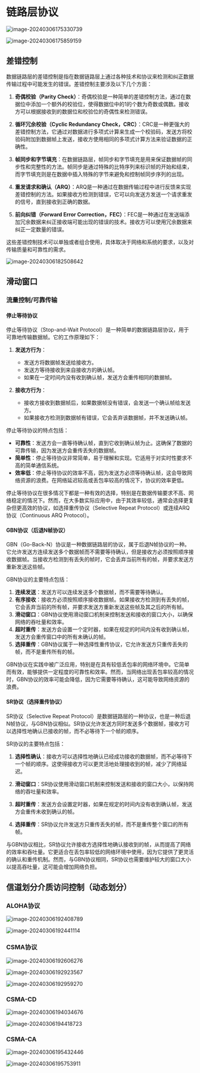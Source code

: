 # 链路层协议

![image-20240306175330739](../../Image/image-20240306175330739.png)

![image-20240306175859159](../../Image/image-20240306175859159.png)

## 差错控制

数据链路层的差错控制是指在数据链路层上通过各种技术和协议来检测和纠正数据传输过程中可能发生的错误。差错控制主要涉及以下几个方面：

1. **奇偶校验（Parity Check）**：奇偶校验是一种简单的差错控制方法，通过在数据位中添加一个额外的校验位，使得数据位中的1的个数为奇数或偶数。接收方可以根据接收到的数据位和校验位的奇偶性来检测错误。

2. **循环冗余校验（Cyclic Redundancy Check，CRC）**：CRC是一种更强大的差错控制方法，它通过对数据进行多项式计算来生成一个校验码，发送方将校验码附加到数据帧上发送，接收方使用相同的多项式计算方法来验证数据的正确性。

3. **帧同步和字节填充**：在数据链路层，帧同步和字节填充是用来保证数据帧的同步性和完整性的方法。帧同步是通过特殊的比特序列来标识帧的开始和结束，而字节填充则是在数据中插入特殊的字节来避免和控制帧同步序列的出现。

4. **重发请求和确认（ARQ）**：ARQ是一种通过在数据传输过程中进行反馈来实现差错控制的方法。如果接收方检测到错误，它可以向发送方发送一个请求重发的信号，直到接收到正确的数据。

5. **前向纠错（Forward Error Correction，FEC）**：FEC是一种通过在发送端添加冗余数据来纠正接收端可能出现的错误的技术。接收方可以使用冗余数据来纠正一定数量的错误。

这些差错控制技术可以单独或者组合使用，具体取决于网络和系统的要求，以及对传输质量和可靠性的需求。

![image-20240306182508642](../../Image/image-20240306182508642.png)

## 滑动窗口

### 流量控制/可靠传输

#### 停止等待协议

停止等待协议（Stop-and-Wait Protocol）是一种简单的数据链路层协议，用于可靠地传输数据帧。它的工作原理如下：

1. **发送方行为**：
   - 发送方将数据帧发送给接收方。
   - 发送方等待接收到来自接收方的确认帧。
   - 如果在一定时间内没有收到确认帧，发送方会重传相同的数据帧。

2. **接收方行为**：
   - 接收方接收到数据帧后，如果数据帧没有错误，会发送一个确认帧给发送方。
   - 如果接收方检测到数据帧有错误，它会丢弃该数据帧，并不发送确认帧。

停止等待协议的特点包括：

- **可靠性**：发送方会一直等待确认帧，直到它收到确认帧为止。这确保了数据的可靠传输，因为发送方会重传丢失的数据帧。
- **简单性**：停止等待协议非常简单，易于理解和实现。它适用于对实时性要求不高的简单通信系统。
- **效率低**：停止等待协议的效率不高，因为发送方必须等待确认帧，这会导致网络资源的浪费。在网络延迟较高或丢包率较高的情况下，协议的效率更低。

停止等待协议在很多情况下都是一种有效的选择，特别是在数据传输要求不高、网络稳定的情况下。然而，在大多数实际应用中，由于其效率较低，通常会选择更复杂但更高效的协议，如选择重传协议（Selective Repeat Protocol）或连续ARQ协议（Continuous ARQ Protocol）。

#### GBN协议（后退N帧协议）

GBN（Go-Back-N）协议是一种数据链路层的协议，属于后退N帧协议的一种。它允许发送方连续发送多个数据帧而不需要等待确认，但是接收方必须按照顺序接收数据帧。当接收方检测到有丢失的帧时，它会丢弃当前所有的帧，并要求发送方重新发送这些帧。

GBN协议的主要特点包括：

1. **连续发送**：发送方可以连续发送多个数据帧，而不需要等待确认。
2. **有序接收**：接收方必须按照顺序接收数据帧。如果接收方检测到有丢失的帧，它会丢弃当前的所有帧，并要求发送方重新发送这些帧及其之后的所有帧。
3. **滑动窗口**：GBN协议使用滑动窗口机制来控制发送和接收的窗口大小，以确保网络的吞吐量和效率。
4. **超时重传**：发送方会设置一个定时器，如果在规定的时间内没有收到确认帧，发送方会重传窗口中的所有未确认的帧。
5. **选择重传**：GBN协议属于一种选择性重传协议，它允许发送方只重传丢失的帧，而不是重传所有的帧。

GBN协议在实践中被广泛应用，特别是在具有较低丢包率的网络环境中。它简单而有效，能够提供一定程度的可靠性和效率。然而，当网络出现丢包率较高的情况时，GBN协议的效率可能会降低，因为它需要等待确认，这可能导致网络资源的浪费。

#### SR协议（选择重传协议）

SR协议（Selective Repeat Protocol）是数据链路层的一种协议，也是一种后退N帧协议，与GBN协议相似。SR协议允许发送方同时发送多个数据帧，接收方可以选择性地确认已接收的帧，而不必等待下一个帧的顺序。

SR协议的主要特点包括：

1. **选择性确认**：接收方可以选择性地确认已经成功接收的数据帧，而不必等待下一个帧的顺序。这使得接收方可以更灵活地处理接收到的帧，减少了网络延迟。

2. **滑动窗口**：SR协议使用滑动窗口机制来控制发送和接收的窗口大小，以保持网络的吞吐量和效率。

3. **超时重传**：发送方会设置定时器，如果在规定的时间内没有收到确认帧，发送方会重传未收到确认的帧。

4. **选择重传**：SR协议允许发送方只重传丢失的帧，而不是重传整个窗口的所有帧。

与GBN协议相比，SR协议允许接收方选择性地确认接收到的帧，从而提高了网络的效率和吞吐量。它更适合在丢包率较低的网络环境中使用，因为它提供了更灵活的确认和重传机制。然而，与GBN协议相同，SR协议也需要维护较大的窗口大小以提高吞吐量，这可能会增加网络负担。

## 信道划分介质访问控制（动态划分）

### ALOHA协议

![image-20240306192408789](../../Image/image-20240306192408789.png)

![image-20240306192441114](../../Image/image-20240306192441114.png)

### CSMA协议

![image-20240306192606276](../../Image/image-20240306192606276.png)

![image-20240306192923567](../../Image/image-20240306192923567.png)

![image-20240306192959270](../../Image/image-20240306192959270.png)

### CSMA-CD

![image-20240306194034676](../../Image/image-20240306194034676.png)

![image-20240306194418723](../../Image/image-20240306194418723.png)

### CSMA-CA

![image-20240306195432446](../../Image/image-20240306195432446.png)

![image-20240306195753911](../../Image/image-20240306195753911.png)

